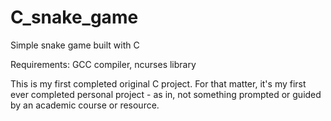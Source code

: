 # C_snake_game
Simple snake game built with C

Requirements: GCC compiler, ncurses library

This is my first completed original C project. For that matter, it's my first ever completed personal project - as in, not something prompted 
or guided by an academic course or resource. 

